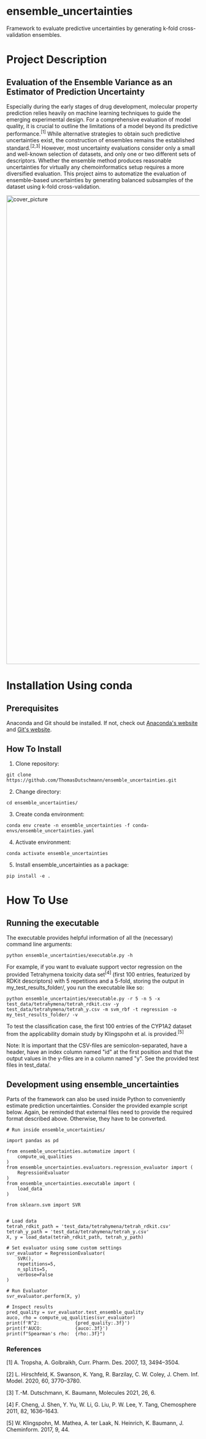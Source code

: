 ensemble_uncertainties
==============================
[//]: # (Badges)

Framework to evaluate predictive uncertainties by generating k-fold cross-validation ensembles.


# Project Description
## Evaluation of the Ensemble Variance as an Estimator of Prediction Uncertainty

Especially during the early stages of drug development, molecular property prediction relies heavily on machine learning techniques to guide the emerging experimental design. For a comprehensive evaluation of model quality, it is crucial to outline the limitations of a model beyond its predictive performance.<sup>[1]</sup> While alternative strategies to obtain such predictive uncertainties exist, the construction of ensembles remains the established standard.<sup>[2,3]</sup> However, most uncertainty evaluations consider only a small and well-known selection of datasets, and only one or two different sets of descriptors. Whether the ensemble method produces reasonable uncertainties for virtually any chemoinformatics setup requires a more diversified evaluation. This project aims to automatize the evaluation of ensemble-based uncertainties by generating balanced subsamples of the dataset using k-fold cross-validation.

<img width="1223" alt="cover_picture" src="https://user-images.githubusercontent.com/12691168/152493385-6a37d480-2723-4fd6-b959-670123562d52.png">

# Installation Using conda

## Prerequisites
Anaconda and Git should be installed. If not, check out [Anaconda's website](https://www.anaconda.com) and [Git's website](https://git-scm.com/downloads).

## How To Install

1. Clone repository:
```console
git clone https://github.com/ThomasDutschmann/ensemble_uncertainties.git
```

2. Change directory:
```console
cd ensemble_uncertainties/
```

3. Create conda environment:

```console
conda env create -n ensemble_uncertainties -f conda-envs/ensemble_uncertainties.yaml
```

4. Activate environment:

```console
conda activate ensemble_uncertainties
```

5. Install ensemble_uncertainties as a package:
```console
pip install -e .
```

# How To Use
## Running the executable

The executable provides helpful information of all the (necessary) command line arguments:

```console
python ensemble_uncertainties/executable.py -h
```

For example, if you want to evaluate support vector regression on the provided Tetrahymena toxicity data set<sup>[4]</sup> (first 100 entries, featurized by RDKit descriptors) with 5 repetitions and a 5-fold, storing the output in my_test_results_folder/, you run the executable like so:

```console
python ensemble_uncertainties/executable.py -r 5 -n 5 -x test_data/tetrahymena/tetrah_rdkit.csv -y test_data/tetrahymena/tetrah_y.csv -m svm_rbf -t regression -o my_test_results_folder/ -v
```

To test the classification case, the first 100 entries of the CYP1A2 dataset from the applicability domain study by Klingspohn et al. is provided.<sup>[5]</sup>

Note: It is important that the CSV-files are semicolon-separated, have a header, have an index column named "id" at the first position and that the output values in the y-files are in a column named "y". See the provided test files in test_data/.


## Development using ensemble_uncertainties

Parts of the framework can also be used inside Python to conveniently estimate prediction uncertainties. Consider the provided example script below. Again, be reminded that external files need to provide the required format described above. Otherwise, they have to be converted.

```
# Run inside ensemble_uncertainties/

import pandas as pd

from ensemble_uncertainties.automatize import (
    compute_uq_qualities
)
from ensemble_uncertainties.evaluators.regression_evaluator import (
    RegressionEvaluator
)
from ensemble_uncertainties.executable import (
    load_data
)

from sklearn.svm import SVR


# Load data
tetrah_rdkit_path = 'test_data/tetrahymena/tetrah_rdkit.csv'
tetrah_y_path = 'test_data/tetrahymena/tetrah_y.csv'
X, y = load_data(tetrah_rdkit_path, tetrah_y_path)

# Set evaluator using some custom settings
svr_evaluator = RegressionEvaluator(
    SVR(),
    repetitions=5,
    n_splits=5,
    verbose=False
)

# Run Evaluator
svr_evaluator.perform(X, y)

# Inspect results
pred_quality = svr_evaluator.test_ensemble_quality
auco, rho = compute_uq_qualities(svr_evaluator)
print(f'R^2:             {pred_quality:.3f}')
print(f'AUCO:            {auco:.3f}')
print(f"Spearman's rho:  {rho:.3f}")
```


### References

[1] A. Tropsha, A. Golbraikh, Curr. Pharm. Des. 2007, 13, 3494–3504.

[2] L. Hirschfeld, K. Swanson, K. Yang, R. Barzilay, C. W. Coley, J. Chem. Inf. Model. 2020, 60, 3770–3780.

[3] T.-M. Dutschmann, K. Baumann, Molecules 2021, 26, 6.

[4] F. Cheng, J. Shen, Y. Yu, W. Li, G. Liu, P. W. Lee, Y. Tang, Chemosphere 2011, 82, 1636–1643.

[5] W. Klingspohn, M. Mathea, A. ter Laak, N. Heinrich, K. Baumann, J. Cheminform. 2017, 9, 44.

